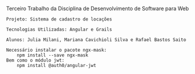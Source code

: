 Terceiro Trabalho da Disciplina de Desenvolvimento de Software para Web

    Projeto: Sistema de cadastro de locações

    Tecnologias Utilizadas: Angular e Grails

    Alunos: Julia Milani, Mariana Cavichioli Silva e Rafael Bastos Saito
    
    Necessário instalar o pacote ngx-mask:
        npm install --save ngx-mask
    Bem como o módulo jwt:
        npm install @auth0/angular-jwt
